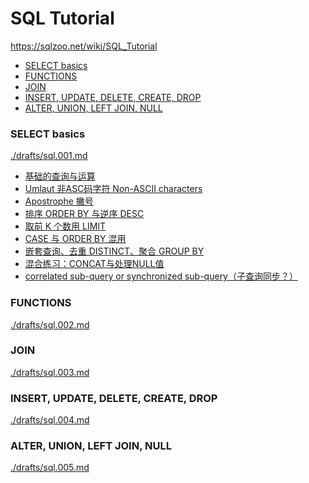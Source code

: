 # SQL Tutorial

https://sqlzoo.net/wiki/SQL_Tutorial


<!-- @import "[TOC]" {cmd="toc" depthFrom=3 depthTo=6 orderedList=false} -->

<!-- code_chunk_output -->

- [SELECT basics](#select-basics)
- [FUNCTIONS](#functions)
- [JOIN](#join)
- [INSERT, UPDATE, DELETE, CREATE, DROP](#insert-update-delete-create-drop)
- [ALTER, UNION, LEFT JOIN, NULL](#alter-union-left-join-null)

<!-- /code_chunk_output -->

### SELECT basics

[./drafts/sql.001.md](./drafts/sql.001.md)

- [基础的查询与运算](./drafts/sql.001.md#基础的查询与运算)
- [Umlaut 非ASC码字符 Non-ASCII characters](./drafts/sql.001.md#umlaut-非asc码字符-non-ascii-characters)
- [Apostrophe 撇号](./drafts/sql.001.md#apostrophe-撇号)
- [排序 ORDER BY 与逆序 DESC](./drafts/sql.001.md#排序-order-by-与逆序-desc)
- [取前 K 个数用 LIMIT](./drafts/sql.001.md#取前-k-个数用-limit)
- [CASE 与 ORDER BY 混用](./drafts/sql.001.md#case-与-order-by-混用)
- [嵌套查询、去重 DISTINCT、聚合 GROUP BY](./drafts/sql.001.md#嵌套查询-去重-distinct-聚合-group-by)
- [混合练习：CONCAT与处理NULL值](./drafts/sql.001.md#混合练习concat与处理null值)
- [correlated sub-query or synchronized sub-query（子查询同步？）](./drafts/sql.001.md#correlated-sub-query-or-synchronized-sub-query子查询同步)

### FUNCTIONS

[./drafts/sql.002.md](./drafts/sql.002.md)

### JOIN

[./drafts/sql.003.md](./drafts/sql.003.md)

### INSERT, UPDATE, DELETE, CREATE, DROP

[./drafts/sql.004.md](./drafts/sql.004.md)

### ALTER, UNION, LEFT JOIN, NULL

[./drafts/sql.005.md](./drafts/sql.005.md)
